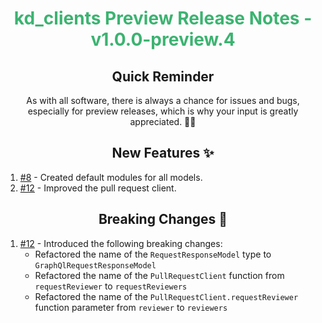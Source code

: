 <h1 align="center" style="color: mediumseagreen;font-weight: bold;">
kd_clients Preview Release Notes - v1.0.0-preview.4
</h1>

<h2 align="center" style="font-weight: bold;">Quick Reminder</h2>

<div align="center">

As with all software, there is always a chance for issues and bugs, especially for preview releases, which is why your input is greatly appreciated. 🙏🏼
</div>

<h2 align="center" style="font-weight: bold;">New Features ✨</h2>

1. [#8](https://github.com/KinsonDigital/Velaptor/issues/8) - Created default modules for all models.
2. [#12](https://github.com/KinsonDigital/Velaptor/issues/12) - Improved the pull request client.

<h2 align="center" style="font-weight: bold;">Breaking Changes 🧨</h2>

1. [#12](https://github.com/KinsonDigital/Velaptor/issues/12) - Introduced the following breaking changes:
   - Refactored the name of the `RequestResponseModel` type to `GraphQlRequestResponseModel`
   - Refactored the name of the `PullRequestClient` function from `requestReviewer` to `requestReviewers`
   - Refactored the name of the `PullRequestClient.requestReviewer` function parameter from `reviewer` to `reviewers`
